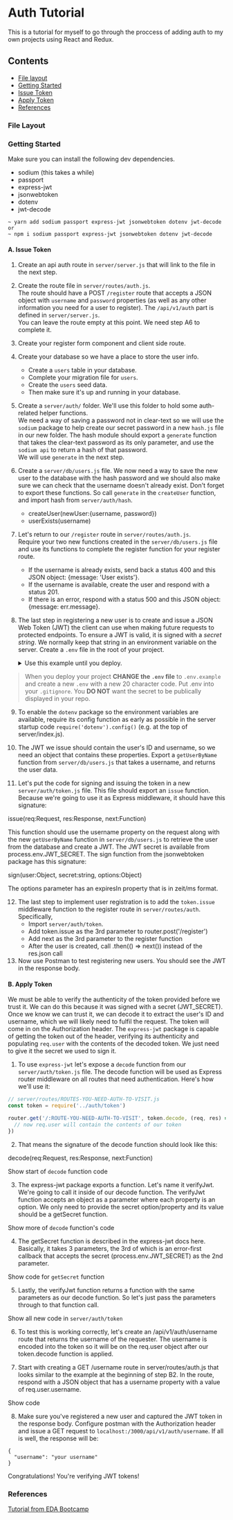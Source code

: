# Auth Tutorial

This is a tutorial for myself to go through the proccess of adding auth to my own projects using React and Redux.

## Contents
- [File layout](#file-layout)
- [Getting Started](#getting-started)
- [Issue Token](#a-issue-token)
- [Apply Token](#b-apply-token)
- [References](#references)


### File Layout


### Getting Started
Make sure you can install the following dev dependencies.  
- sodium (this takes a while)
- passport
- express-jwt
- jsonwebtoken
- dotenv
- jwt-decode
   
```shell
~ yarn add sodium passport express-jwt jsonwebtoken dotenv jwt-decode
or
~ npm i sodium passport express-jwt jsonwebtoken dotenv jwt-decode
```

#### A. Issue Token
1. Create an api auth route in `server/server.js` that will link to the file in the next step.

2. Create the route file in `server/routes/auth.js`.  
The route should have a POST `/register` route that accepts a JSON object with `username` and `password` properties (as well as any other information you need for a user to register). The `/api/v1/auth` part is defined in `server/server.js`.  
You can leave the route empty at this point. We need step A6 to complete it.

3. Create your register form component and client side route.
4. Create your database so we have a place to store the user info.
   - Create a `users` table in your database. 
   - Complete your migration file for `users`.
   - Create the `users` seed data.
   - Then make sure it's up and running in your database.

5. Create a `server/auth/` folder. We'll use this folder to hold some auth-related helper functions.  
We need a way of saving a password not in clear-text so we will use the `sodium` package to help create our secret password in a new `hash.js` file in our new folder. The hash module should export a `generate` function that takes the clear-text password as its only parameter, and use the `sodium api` to return a hash of that password.  
We will use `generate` in the next step.
 
6. Create a `server/db/users.js` file. We now need a way to save the new user to the database with the hash password and we should also make sure we can check that the username doesn't already exist. Don't forget to export these functions.
So call `generate` in the `createUser` function, and import hash from `server/auth/hash`.
   - createUser(newUser:{username, password})
   - userExists(username)
   
7. Let's return to our `/register` route in `server/routes/auth.js`.  
Require your two new functions created in the `server/db/users.js` file and use its functions to complete the register function for your register route.
   - If the username is already exists, send back a status 400 and this JSON object: {message: 'User exists'}.
   - If the username is available, create the user and respond with a status 201.
   - If there is an error, respond with a status 500 and this JSON object: {message: err.message}.

8. The last step in registering a new user is to create and issue a JSON Web Token (JWT) the client can use when making future requests to protected endpoints. To ensure a JWT is valid, it is signed with a _secret string_. We normally keep that string in an environment variable on the server.
Create a `.env` file in the root of your project.  
   
   <details><summary>Use this example until you deploy.</summary>
   `JWT_SECRET=a31sl86dfk862jsd54lfk123lksjhd92`. 
   </details>

> When you deploy your project **CHANGE the `.env` file** to `.env.example` and create a new `.env` with a new 20 character code. Put .env into your `.gitignore`. You **DO NOT** want the secret to be publically displayed in your repo.

9. To enable the `dotenv` package so the environment variables are available, require its config function as early as possible in the server startup code `require('dotenv').config()` (e.g. at the top of server/index.js).

10. The JWT we issue should contain the user's ID and username, so we need an object that contains these properties. Export a `getUserByName` function from `server/db/users.js` that takes a username, and returns the user data.

11. Let's put the code for signing and issuing the token in a new `server/auth/token.js` file. This file should export an `issue` function. Because we're going to use it as Express middleware, it should have this signature:

issue(req:Request, res:Response, next:Function)

This function should use the username property on the request along with the new `getUserByName` function in `server/db/users.js` to retrieve the user from the database and create a JWT. The JWT secret is available from process.env.JWT_SECRET. The sign function from the jsonwebtoken package has this signature:

sign(user:Object, secret:string, options:Object)

The options parameter has an expiresIn property that is in zeit/ms format.

12. The last step to implement user registration is to add the `token.issue` middleware function to the register route in `server/routes/auth`. Specifically,
    - Import `server/auth/token`.
    - Add token.issue as the 3rd parameter to router.post('/register')
    - Add next as the 3rd parameter to the register function
    - After the user is created, call .then(() => next()) instead of the res.json call
13. Now use Postman to test registering new users. You should see the JWT in the response body.

#### B. Apply Token
We must be able to verify the authenticity of the token provided before we trust it. We can do this because it was signed with a secret (JWT_SECRET). Once we know we can trust it, we can decode it to extract the user's ID and username, which we will likely need to fulfil the request.
The token will come in on the Authorization header. The `express-jwt` package is capable of getting the token out of the header, verifying its authenticity and populating `req.user` with the contents of the decoded token. We just need to give it the secret we used to sign it.

1. To use `express-jwt` let's expose a `decode` function from our `server/auth/token.js` file. The decode function will be used as Express router middleware on all routes that need authentication. Here's how we'll use it:

```javascript
// server/routes/ROUTES-YOU-NEED-AUTH-TO-VISIT.js
const token = require('../auth/token')

router.get('/:ROUTE-YOU-NEED-AUTH-TO-VISIT', token.decode, (req, res) => {
  // now req.user will contain the contents of our token
})
```

2. That means the signature of the decode function should look like this:

decode(req:Request, res:Response, next:Function)

Show start of `decode` function code

3. The express-jwt package exports a function. Let's name it verifyJwt. We're going to call it inside of our decode function. The verifyJwt function accepts an object as a parameter where each property is an option. We only need to provide the secret option/property and its value should be a getSecret function.

Show more of `decode` function's code

4. The getSecret function is described in the express-jwt docs here. Basically, it takes 3 parameters, the 3rd of which is an error-first callback that accepts the secret (process.env.JWT_SECRET) as the 2nd parameter.

Show code for `getSecret` function

5. Lastly, the verifyJwt function returns a function with the same parameters as our decode function. So let's just pass the parameters through to that function call.

Show all new code in `server/auth/token`

6. To test this is working correctly, let's create an /api/v1/auth/username route that returns the username of the requester. The username is encoded into the token so it will be on the req.user object after our token.decode function is applied.

7. Start with creating a GET /username route in server/routes/auth.js that looks similar to the example at the beginning of step B2. In the route, respond with a JSON object that has a username property with a value of req.user.username.

Show code

8. Make sure you've registered a new user and captured the JWT token in the response body. Configure postman with the Authorization header and issue a GET request to `localhost:/3000/api/v1/auth/username`. If all is well, the response will be:

```
{
  "username": "your username"
}
```

Congratulations! You're verifying JWT tokens!




### References
[Tutorial from EDA Bootcamp](https://github.com/harakeke-2018/jwt-auth)
